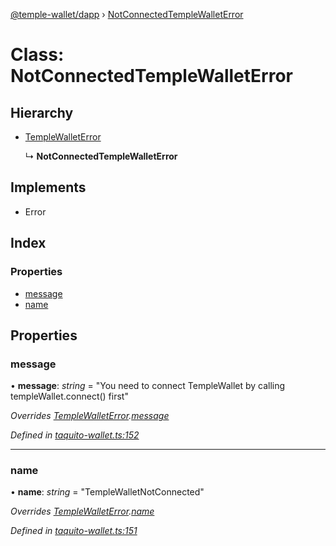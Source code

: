 [@temple-wallet/dapp](../README.md) › [NotConnectedTempleWalletError](notconnectedtemplewalleterror.md)

# Class: NotConnectedTempleWalletError

## Hierarchy

* [TempleWalletError](templewalleterror.md)

  ↳ **NotConnectedTempleWalletError**

## Implements

* Error

## Index

### Properties

* [message](notconnectedtemplewalleterror.md#message)
* [name](notconnectedtemplewalleterror.md#name)

## Properties

###  message

• **message**: *string* = "You need to connect TempleWallet by calling templeWallet.connect() first"

*Overrides [TempleWalletError](templewalleterror.md).[message](templewalleterror.md#message)*

*Defined in [taquito-wallet.ts:152](https://github.com/madfish-solutions/templewallet-dapp/blob/90de0a9/src/taquito-wallet.ts#L152)*

___

###  name

• **name**: *string* = "TempleWalletNotConnected"

*Overrides [TempleWalletError](templewalleterror.md).[name](templewalleterror.md#name)*

*Defined in [taquito-wallet.ts:151](https://github.com/madfish-solutions/templewallet-dapp/blob/90de0a9/src/taquito-wallet.ts#L151)*
